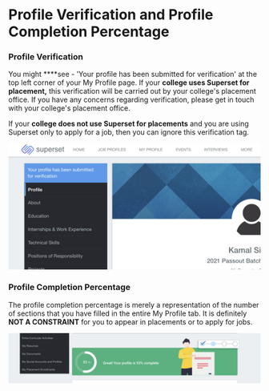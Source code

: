 # Profile Verification and Profile Completion Percentage

### Profile Verification

You might ****see - 'Your profile has been submitted for verification' at the top left corner of your My Profile page. If your **college uses Superset for placement,** this verification will be carried out by your college's placement office. If you have any concerns regarding verification, please get in touch with your college's placement office.

If your **college does not use Superset for placements** and you are using Superset only to apply for a job, then you can ignore this verification tag.

![](../../.gitbook/assets/image%20%28128%29.png)

### Profile Completion Percentage

The profile completion percentage is merely a representation of the number of sections that you have filled in the entire My Profile tab. It is definitely **NOT A CONSTRAINT** for you to appear in placements or to apply for jobs. 

![](../../.gitbook/assets/image%20%28125%29.png)

